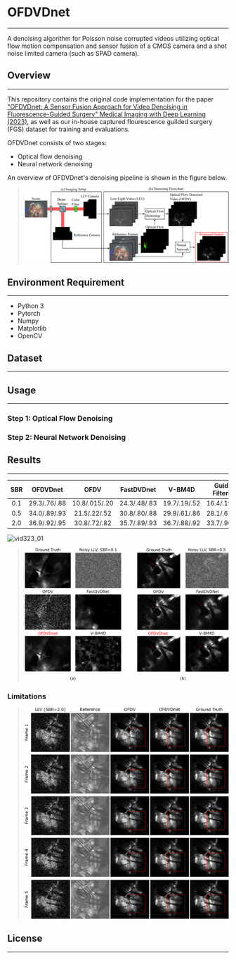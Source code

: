 # OFDVDnet
___
A denoising algorithm for Poisson noise corrupted videos utilizing optical flow motion compensation and sensor fusion of a CMOS camera and a shot noise limited camera (such as SPAD camera).


## Overview
___
This repository contains the original code implementation for the paper ["OFDVDnet: A Sensor Fusion Approach for Video Denoising in Fluorescence-Guided Surgery" Medical Imaging with Deep Learning (2023)](https://openreview.net/forum?id=TcUtCXRcK8), as well as our in-house captured flourescence guilded surgery (FGS) dataset for training and evaluations. 

OFDVDnet consists of two stages:
  - Optical flow denoising 
  - Neural network denoising

An overview of OFDVDnet's denoising pipeline is shown in the figure below.


> <img src="./figures/teaser.png" width="700">


## Environment Requirement
___
  - Python 3
  - Pytorch
  - Numpy
  - Matplotlib
  - OpenCV 


## Dataset
___


## Usage
___
### Step 1: Optical Flow Denoising
### Step 2: Neural Network Denoising


## Results
___
| SBR | OFDVDnet      | OFDV          | FastDVDnet    | V-BM4D        | Guided Filtering| Joint Bilateral |
|:---:|     :---:     |     :---:     |     :---:     |     :---:     |      :---:      |      :---:      |
| 0.1 | 29.3/.76/.88  | 10.8/.015/.20 | 24.3/.48/.83  | 19.7/.19/.52  | 16.4/.19/.69    | 15.8/.11/.59    |
| 0.5 | 34.0/.89/.93  | 21.5/.22/.52  | 30.8/.80/.88  | 29.9/.61/.86  | 28.1/.61/.86    | 26.3/.52/.81    |
| 2.0 | 36.9/.92/.95  | 30.8/.72/.82  | 35.7/.89/.93  | 36.7/.88/.92  | 33.7/.90/.92    | 31.5/.85/.90    |


![vid323_01](https://www.youtube.com/watch?v=m0wEeO6K4-E&list=PLyMBGD47PvgjNq__m8VCVDN1O9L8Jnpg2&index=3)



> <img src="./figures/results.png" width="500">

### Limitations
> <img src="./figures/limits.png" width="500">

## License 
___ 